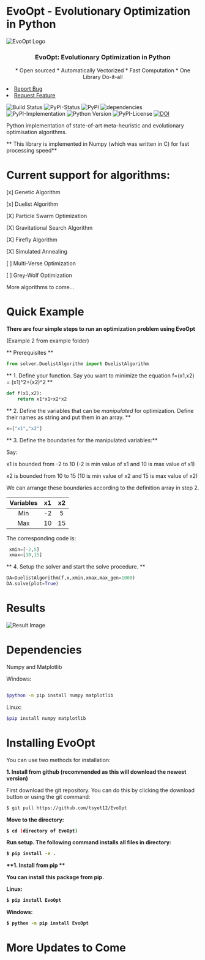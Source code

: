 # EvoOpt - Evolutionary Optimization in Python


![EvoOpt Logo](https://user-images.githubusercontent.com/19692103/58713060-1de5bc00-83c2-11e9-8213-bf69e3382321.jpg)
<h3 align="center"> EvoOpt: Evolutionary Optimization in Python </h3>

<div id="Navigation">
<p align="center">
	* Open sourced * Automatically Vectorized * Fast Computation * One Library Do-it-all
	<br/>
	<li><a href="https://github.com/tsyet12/issues">Report Bug</a></li>
	<li><a href="https://github.com/tsyet12/issues">Request Feature</a></li>
</p>
</div>


![Build Status](https://travis-ci.com/tsyet12/EvoOpt.svg?branch=master)
![PyPI-Status](https://img.shields.io/pypi/status/EvoOpt.svg?color=blue)
![PyPI](https://img.shields.io/pypi/v/EvoOpt.svg?color=green) 
![dependencies](https://img.shields.io/librariesio/github/tsyet12/EvoOpt.svg)
![PyPI-Implementation](https://img.shields.io/pypi/implementation/EvoOpt.svg)
![Python Version](https://img.shields.io/pypi/pyversions/EvoOpt.svg)
![PyPI-License](https://img.shields.io/pypi/l/EvoOpt.svg?color=Green)
[![DOI](https://zenodo.org/badge/186832141.svg)](https://zenodo.org/badge/latestdoi/186832141)

Python implementation of state-of-art meta-heuristic and evolutionary optimisation algorithms. 

** This library is implemented in Numpy (which was written in C) for fast processing speed**



# Current support for algorithms:

[x] Genetic Algorithm

[x] Duelist Algorithm

[X] Particle Swarm Optimization

[X] Gravitational Search Algorithm

[X] Firefly Algorithm

[X] Simulated Annealing

[ ] Multi-Verse Optimization

[ ] Grey-Wolf Optimization

More algorithms to come...

# Quick Example

**There are four simple steps to run an optimization problem using EvoOpt**

(Example 2 from example folder)

** Prerequisites **

```python
from solver.DuelistAlgorithm import DuelistAlgorithm
```

** 1. Define your function. Say you want to minimize the equation f=(x1,x2) = (x1)^2+(x2)^2 **

```python
def f(x1,x2):
	return x1*x1+x2*x2
```

** 2. Define the variables that can be *manipulated* for optimization. Define their names as string and put them in an array. **

```python
x=["x1","x2"]
```

** 3. Define the boundaries for the manipulated variables:**

 Say:

 x1 is bounded from -2 to 10 (-2 is min value of x1 and 10 is max value of x1)

 x2 is bounded from 10 to 15 (10 is min value of x2 and 15 is max value of x2)
 
  We can arrange these boundaries according to the definition array in step 2.
  
 | Variables | x1 | x2 |
 | :---: | :---: | :---: |
 | Min | -2 | 5 |
 | Max | 10 | 15 |

The corresponding code is:

```python
 xmin=[-2,5]
 xmax=[10,15]
```

** 4. Setup the solver and start the solve procedure. **

```python
DA=DuelistAlgorithm(f,x,xmin,xmax,max_gen=1000)
DA.solve(plot=True)
```


# Results
![Result Image](https://user-images.githubusercontent.com/19692103/58713291-892f8e00-83c2-11e9-8756-e27967c32453.png)



# Dependencies
Numpy and Matplotlib

Windows:
```Bash

$python -m pip install numpy matplotlib

```

Linux:

```Bash
$pip install numpy matplotlib
```


# Installing EvoOpt

You can use two methods for installation:

**1. Install from github (recommended as this will download the newest version)**

First download the git repository. You can do this by clicking the download button or using the git command:
```BASH
$ git pull https://github.com/tsyet12/EvoOpt
```
<b>
  
Move to the directory:
  
```BASH
$ cd (directory of EvoOpt)
```

Run setup. The following command installs all files in directory:

```BASH
$ pip install -e .
```


**1. Install from pip **

You can install this package from pip. 

Linux:

```BASH
$ pip install EvoOpt
```

Windows:

```BASH
$ python -m pip install EvoOpt
```



# More Updates to Come
